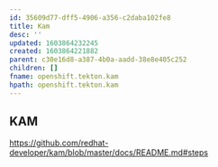 ```yaml
---
id: 35609d77-dff5-4906-a356-c2daba102fe8
title: Kam
desc: ''
updated: 1603864232245
created: 1603864221882
parent: c30e16d8-a387-4b0a-aadd-38e8e405c252
children: []
fname: openshift.tekton.kam
hpath: openshift.tekton.kam
---
```

## KAM

<https://github.com/redhat-developer/kam/blob/master/docs/README.md#steps>

